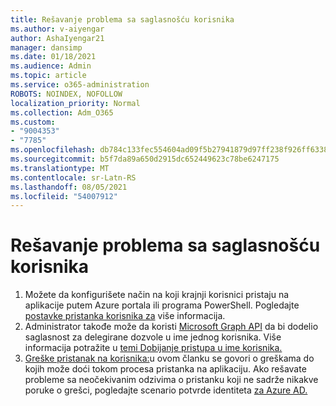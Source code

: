 ```yaml
---
title: Rešavanje problema sa saglasnošću korisnika
ms.author: v-aiyengar
author: AshaIyengar21
manager: dansimp
ms.date: 01/18/2021
ms.audience: Admin
ms.topic: article
ms.service: o365-administration
ROBOTS: NOINDEX, NOFOLLOW
localization_priority: Normal
ms.collection: Adm_O365
ms.custom:
- "9004353"
- "7785"
ms.openlocfilehash: db784c133fec554604ad09f5b27941879d97ff238f926ff6338d0f3b7c3c4105
ms.sourcegitcommit: b5f7da89a650d2915dc652449623c78be6247175
ms.translationtype: MT
ms.contentlocale: sr-Latn-RS
ms.lasthandoff: 08/05/2021
ms.locfileid: "54007912"
---
```

# <a name="troubleshoot-user-consent"></a>Rešavanje problema sa saglasnošću korisnika

1. Možete da konfigurišete način na koji krajnji korisnici pristaju na aplikacije putem Azure portala ili programa PowerShell. Pogledajte [postavke pristanka korisnika za](https://docs.microsoft.com/azure/active-directory/manage-apps/configure-user-consent?tabs=azure-portal#user-consent-settings) više informacija.
1. Administrator takođe može da koristi [Microsoft Graph API](https://docs.microsoft.com/azure/active-directory/manage-apps/configure-user-consent?tabs=azure-portal#user-consent-settings) da bi dodelio saglasnost za delegirane dozvole u ime jednog korisnika. Više informacija potražite u [temi Dobijanje pristupa u ime korisnika.](https://docs.microsoft.com/graph/auth-v2-user)
1. [Greške pristanak na korisnika:](https://docs.microsoft.com/azure/active-directory/manage-apps/application-sign-in-unexpected-user-consent-error)u ovom članku se govori o greškama do kojih može doći tokom procesa pristanka na aplikaciju. Ako rešavate probleme sa neočekivanim odzivima o pristanku koji ne sadrže nikakve poruke o grešci, pogledajte scenario potvrde identiteta [za Azure AD.](https://docs.microsoft.com/azure/active-directory/manage-apps/application-sign-in-unexpected-user-consent-error)